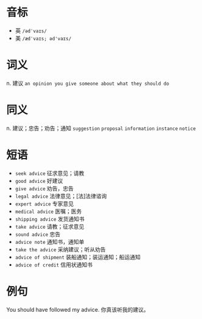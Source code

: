 # 音标

- 英 `/ədˈvaɪs/`
- 美 `/ædˈvaɪs; əd'vaɪs/`

# 词义

n. 建议
`an opinion you give someone about what they should do`

# 同义

n. 建议；忠告；劝告；通知
`suggestion` `proposal` `information` `instance` `notice`

# 短语

- `seek advice` 征求意见；请教
- `good advice` 好建议
- `give advice` 劝告，忠告
- `legal advice` 法律意见；[法]法律谘询
- `expert advice` 专家意见
- `medical advice` 医嘱；医务
- `shipping advice` 发货通知书
- `take advice` 请教；征求意见
- `sound advice` 忠告
- `advice note` 通知书，通知单
- `take the advice` 采纳建议；听从劝告
- `advice of shipment` 装船通知；装运通知；船运通知
- `advice of credit` 信用状通知书

# 例句

You should have followed my advice.
你真该听我的建议。


